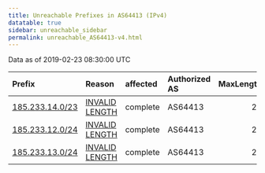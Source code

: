 ```yaml
---
title: Unreachable Prefixes in AS64413 (IPv4)
datatable: true
sidebar: unreachable_sidebar
permalink: unreachable_AS64413-v4.html
---
```


Data as of 2019-02-23 08:30:00 UTC


<div class="datatable-begin"></div>

| Prefix                                                   | Reason                                                                                                    | affected   | Authorized AS   |   MaxLength | Anchor                                         |   unreachable /24s |
|:---------------------------------------------------------|:----------------------------------------------------------------------------------------------------------|:-----------|:----------------|------------:|:-----------------------------------------------|-------------------:|
| [185.233.14.0/23](https://stat.ripe.net/185.233.14.0/23) | [INVALID LENGTH](https://rpki-validator.ripe.net/announcement-preview?asn=AS64413&prefix=185.233.14.0/23) | complete   | AS64413         |          22 | [RIPE](unreachable_RIPE_NCC_RPKI_Root-v4.html) |                  2 |
| [185.233.12.0/24](https://stat.ripe.net/185.233.12.0/24) | [INVALID LENGTH](https://rpki-validator.ripe.net/announcement-preview?asn=AS64413&prefix=185.233.12.0/24) | complete   | AS64413         |          22 | [RIPE](unreachable_RIPE_NCC_RPKI_Root-v4.html) |                  1 |
| [185.233.13.0/24](https://stat.ripe.net/185.233.13.0/24) | [INVALID LENGTH](https://rpki-validator.ripe.net/announcement-preview?asn=AS64413&prefix=185.233.13.0/24) | complete   | AS64413         |          22 | [RIPE](unreachable_RIPE_NCC_RPKI_Root-v4.html) |                  1 |

<div class="datatable-end"></div>